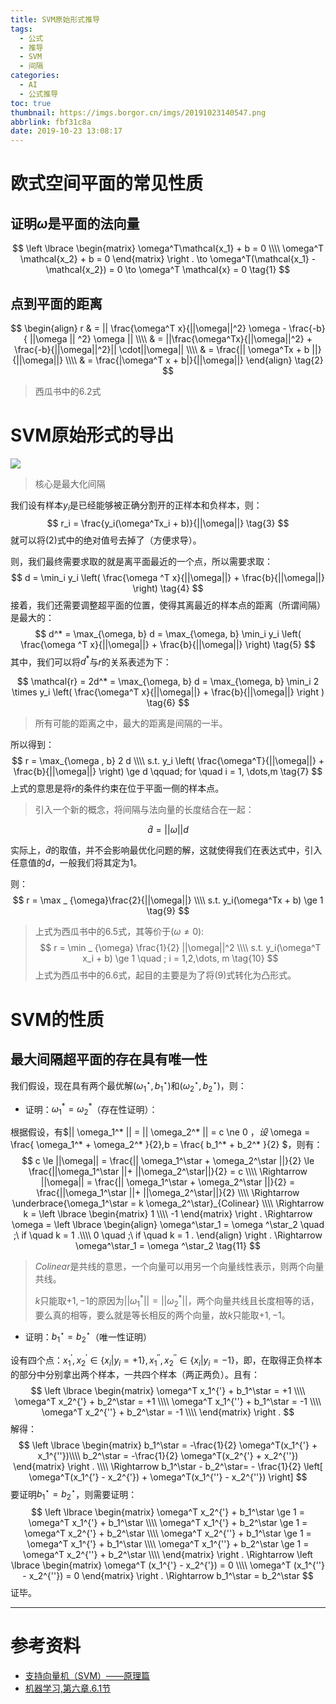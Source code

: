```yaml
---
title: SVM原始形式推导
tags:
  - 公式
  - 推导
  - SVM
  - 间隔
categories:
  - AI
  - 公式推导
toc: true
thumbnail: https://imgs.borgor.cn/imgs/20191023140547.png
abbrlink: fbf31c8a
date: 2019-10-23 13:08:17
---
```


# 欧式空间平面的常见性质

## 证明$\omega$是平面的法向量

$$
\left \lbrace
  \begin{matrix}
  \omega^T\mathcal{x_1} + b = 0 \\\\ 
  \omega^T \mathcal{x_2} + b = 0
  \end{matrix}
\right .
\to \omega^T(\mathcal{x_1} - \mathcal{x_2}) = 0  \to \omega^T \mathcal{x} = 0
\tag{1}
$$

<!-- more -->

## 点到平面的距离

$$
\begin{align}
r & = || \frac{\omega^T x}{||\omega||^2} \omega - \frac{-b}{ ||\omega || ^2} \omega || \\\\
& = ||\frac{\omega^Tx}{||\omega||^2} + \frac{-b}{||\omega||^2}|| \cdot||\omega|| \\\\
& = \frac{|| \omega^Tx + b ||}{||\omega||} \\\\
& = \frac{|\omega^T x + b|}{||\omega||}
\end{align}
\tag{2}
$$

> 西瓜书中的$6.2$式

# SVM原始形式的导出

![](https://imgs.borgor.cn/imgs/20191023155950.png)

> 核心是最大化间隔

我们设有样本$y_i$是已经能够被正确分割开的正样本和负样本，则：
$$
r_i = \frac{y_i(\omega^Tx_i + b)}{||\omega||}
\tag{3}
$$
就可以将$(2)$式中的绝对值号去掉了（方便求导）。

则，我们最终需要求取的就是离平面最近的一个点，所以需要求取：
$$
d = \min_i y_i \left( \frac{\omega ^T x}{||\omega||} + \frac{b}{||\omega||} \right)
\tag{4}
$$
接着，我们还需要调整超平面的位置，使得其离最近的样本点的距离（所谓间隔）是最大的：
$$
d^* = \max_{\omega, b} d = \max_{\omega, b}  \min_i y_i \left( \frac{\omega ^T x}{||\omega||} + \frac{b}{||\omega||} \right)
\tag{5}
$$
其中，我们可以将$d^*$与$r$的关系表述为下：

$$
\mathcal{r} = 2d^* = \max_{\omega, b} d = \max_{\omega, b}  \min_i 2 \times y_i \left( \frac{\omega^T x}{||\omega||} + \frac{b}{||\omega||} \right ) 
\tag{6}
$$

> 所有可能的距离之中，最大的距离是间隔的一半。

所以得到：
$$
r = \max_{\omega , b} 2 d \\\\
s.t. y_i \left( \frac{\omega^T}{||\omega||} +  \frac{b}{||\omega||} \right) \ge d \qquad; for \quad i = 1, \dots,m
\tag{7}
$$
上式的意思是将$r$的条件约束在位于平面一侧的样本点。

> 引入一个新的概念，将间隔与法向量的长度结合在一起：

$$
\hat{d} = ||\omega||d
\tag{8}
$$

实际上，$\hat{d}$的取值，并不会影响最优化问题的解，这就使得我们在表达式中，引入任意值的$d$，一般我们将其定为1。

则：
$$
r = \max _ {\omega}\frac{2}{||\omega||} \\\\
s.t. y_i(\omega^Tx + b) \ge 1
\tag{9}
$$

> 上式为西瓜书中的$6.5$式，其等价于($\omega \ne 0$):
> $$
> r = \min _ {\omega} \frac{1}{2} ||\omega||^2 \\\\
> s.t. y_i(\omega^T x_i + b) \ge 1 \quad ; i = 1,2,\dots, m
> \tag{10}
> $$
> 上式为西瓜书中的$6.6$式，起目的主要是为了将$(9)$式转化为凸形式。

# SVM的性质

## 最大间隔超平面的存在具有唯一性

我们假设，现在具有两个最优解$(\omega^\star_1,b^\star_1)$和$(\omega^\star_2,b^\star_2)$，则：

* 证明：$\omega_1^* = \omega_2^*$（存在性证明）：

根据假设，有$|| \omega_1^* || = || \omega_2^* || = c \ne 0 $，设$ \omega = \frac{ \omega_1^* + \omega_2^* }{2},b = \frac{ b_1^* + b_2^* }{2} $，则有：
$$
c \le ||\omega|| = \frac{|| \omega_1^\star + \omega_2^\star ||}{2} \le \frac{||\omega_1^\star ||+ ||\omega_2^\star||}{2} = c \\\\
\Rightarrow ||\omega|| =  \frac{|| \omega_1^\star + \omega_2^\star ||}{2} = \frac{||\omega_1^\star ||+ ||\omega_2^\star||}{2} \\\\
\Rightarrow \underbrace{\omega_1^\star = k \omega_2^\star}_{Colinear} \\\\
\Rightarrow k =
\left \lbrace \begin{matrix} 1 \\\\ -1
\end{matrix}
\right . \Rightarrow \omega =
\left \lbrace \begin{align} \omega^\star_1 = \omega ^\star_2 \quad ;\ if \quad k = 1 .\\\\
0 \quad ;\ if \quad k = 1 .
\end{align}
\right . \Rightarrow  \omega^\star_1 = \omega ^\star_2 
\tag{11}
$$

> $Colinear$是共线的意思，一个向量可以用另一个向量线性表示，则两个向量共线。
> 
> $k$只能取$+1,-1$的原因为$|| \omega_1^* || = || \omega_2^* ||$，两个向量共线且长度相等的话，要么真的相等，要么就是等长相反的两个向量，故$k$只能取$+1,-1$。

* 证明：$b_1^\star = b_2^\star$（唯一性证明）

设有四个点：$x_1^{'},x_2^{'} \in \lbrace x_i | y_i = +1 \rbrace,x_1^{''},x_2^{''} \in \lbrace x_i | y_i = -1 \rbrace$，即，在取得正负样本的部分中分别拿出两个样本，一共四个样本（两正两负）。且有：
$$
\left \lbrace
\begin{matrix}
\omega^T x_1^{'} + b_1^\star = +1 \\\\ 
\omega^T x_2^{'} + b_2^\star = +1 \\\\ 
\omega^T x_1^{''} + b_1^\star = -1 \\\\
\omega^T x_2^{''} + b_2^\star = -1 \\\\
\end{matrix}
\right .
$$
解得：
$$
\left \lbrace
\begin{matrix}
b_1^\star = -\frac{1}{2} \omega^T(x_1^{'} + x_1^{''})\\\\
b_2^\star = -\frac{1}{2} \omega^T(x_2^{'} + x_2^{''})
\end{matrix}
\right . \\\\ 
\Rightarrow b_1^\star - b_2^\star= - \frac{1}{2} \left[ \omega^T(x_1^{'} - x_2^{'}) +  \omega^T(x_1^{''} - x_2^{''})  \right]
$$
要证明$b_1^\star = b_2^\star$，则需要证明：
$$
\left \lbrace
\begin{matrix}
\omega^T x_2^{'} + b_1^\star \ge 1 = \omega^T x_1^{'} + b_1^\star \\\\
\omega^T x_1^{'} + b_2^\star \ge 1 = \omega^T x_2^{'} + b_2^\star \\\\
\omega^T x_2^{''} + b_1^\star \ge 1 = \omega^T x_1^{'} + b_1^\star \\\\
\omega^T x_1^{''} + b_2^\star \ge 1 = \omega^T x_2^{''} + b_2^\star \\\\
\end{matrix}
\right . \Rightarrow \left \lbrace
\begin{matrix}
\omega^T (x_1^{'} - x_2^{'}) = 0 \\\\
\omega^T (x_1^{''} - x_2^{''}) = 0
\end{matrix}
\right .
\Rightarrow b_1^\star = b_2^\star
$$
证毕。

---

# 参考资料

* [支持向量机（SVM）——原理篇](https://zhuanlan.zhihu.com/p/31886934)
* [机器学习,第六章.6.1节](https://book.douban.com/subject/26708119/) 
